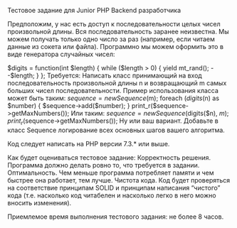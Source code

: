 Тестовое задание для Junior PHP Backend разработчика

Предположим, у нас есть доступ к последовательности целых чисел произвольной длины. Вся последовательность заранее неизвестна. Мы можем получать только одно число за раз (например, если читаем данные из сокета или файла). Программно мы можем оформить это в виде генератора случайных чисел:

$digits = function(int $length)
{
    while ($length > 0) {
        yield mt_rand();
        --$length;
    }
};
Требуется:
Написать класс принимающий на вход последовательность произвольной длины n и возвращающий m самых больших чисел последовательности. Пример использования класса может быть таким:
$sequence = new Sequence($m);
foreach ($digits($n) as $number) {
   $sequence->add($number);
}
print_r($sequence->getMaxNumbers());
Или таким:
$sequence = new Sequence($digits($n), $m);
print_r($sequence->getMaxNumbers());
Ну или ваш вариант.
Добавьте в класс Sequence логирование всех основных шагов вашего алгоритма.

Код следует написать на PHP версии 7.3.* или выше.

Как будет оцениваться тестовое задание:
Корректность решения. Программа должно делать ровно то, что требуется в задании.
Оптимальность. Чем меньше программа потребляет памяти и чем быстрее она работает, тем лучше.
Чистота кода. Код будет проверяться на соответствие принципам SOLID и принципам написания “чистого” кода (т.е. насколько код читабелен и насколько легко в него можно вносить изменения).

Приемлемое время выполнения тестового задания: не более 8 часов.